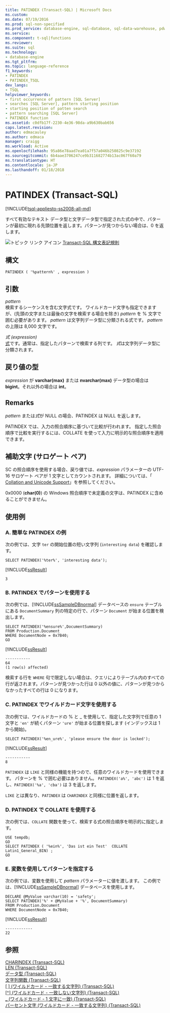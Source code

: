```yaml
---
title: PATINDEX (Transact-SQL) | Microsoft Docs
ms.custom: 
ms.date: 07/19/2016
ms.prod: sql-non-specified
ms.prod_service: database-engine, sql-database, sql-data-warehouse, pdw
ms.service: 
ms.component: t-sql|functions
ms.reviewer: 
ms.suite: sql
ms.technology:
- database-engine
ms.tgt_pltfrm: 
ms.topic: language-reference
f1_keywords:
- PATINDEX
- PATINDEX_TSQL
dev_langs:
- TSQL
helpviewer_keywords:
- first occurrence of pattern [SQL Server]
- searches [SQL Server], pattern starting position
- starting position of patten search
- pattern searching [SQL Server]
- PATINDEX function
ms.assetid: c0dfb17f-2230-4e36-98da-a9b630bab656
caps.latest.revision: 
author: edmacauley
ms.author: edmaca
manager: craigg
ms.workload: Active
ms.openlocfilehash: 95a86e78aad7ea01a7f57a046b250825c9e37192
ms.sourcegitcommit: 6b4aae3706247ce9b311682774b13ac067f60a79
ms.translationtype: HT
ms.contentlocale: ja-JP
ms.lasthandoff: 01/18/2018
---
```

# <a name="patindex-transact-sql"></a>PATINDEX (Transact-SQL)
[!INCLUDE[tsql-appliesto-ss2008-all-md](../../includes/tsql-appliesto-ss2008-all-md.md)]

  すべて有効なテキスト データ型と文字データ型で指定された式の中で、パターンが最初に現れる先頭位置を返します。パターンが見つからない場合は、0 を返します。  
  
 ![トピック リンク アイコン](../../database-engine/configure-windows/media/topic-link.gif "トピック リンク アイコン") [Transact-SQL 構文表記規則](../../t-sql/language-elements/transact-sql-syntax-conventions-transact-sql.md)  
  
## <a name="syntax"></a>構文  
  
```  
PATINDEX ( '%pattern%' , expression )  
```  
  
## <a name="arguments"></a>引数  
 *pattern*  
 検索するシーケンスを含む文字式です。 ワイルドカード文字も指定できますが、(先頭の文字または最後の文字を検索する場合を除き) *pattern* を % 文字で囲む必要があります。 *pattern* は文字列データ型に分類される式です。 *pattern* の上限は 8,000 文字です。  
  
 *式 (expression)*  
 [式](../../t-sql/language-elements/expressions-transact-sql.md)です。通常は、指定したパターンで検索する列です。 *式*は文字列データ型に分類されます。  
  
## <a name="return-types"></a>戻り値の型  
 *expression* が **varchar(max)** または **nvarchar(max)** データ型の場合は **bigint**。それ以外の場合は **int**。  
  
## <a name="remarks"></a>Remarks  
 *pattern* または*式*が NULL の場合、PATINDEX は NULL を返します。  
  
 PATINDEX では、入力の照合順序に基づいて比較が行われます。 指定した照合順序で比較を実行するには、COLLATE を使って入力に明示的な照合順序を適用できます。  
  
## <a name="supplementary-characters-surrogate-pairs"></a>補助文字 (サロゲート ペア)  
 SC の照合順序を使用する場合、戻り値では、*expression* パラメーターの UTF-16 サロゲート ペアが 1 文字としてカウントされます。 詳細については、「 [Collation and Unicode Support](../../relational-databases/collations/collation-and-unicode-support.md)」を参照してください。  
  
 0x0000 (**char(0)**) の Windows 照合順序で未定義の文字は、PATINDEX に含めることができません。  
  
## <a name="examples"></a>使用例  
  
### <a name="a-simple-patindex-example"></a>A. 簡単な PATINDEX の例  
 次の例では、文字 `ter` の開始位置の短い文字列 (`interesting data`) を確認します。  
  
```  
SELECT PATINDEX('%ter%', 'interesting data');  
```  
  
 [!INCLUDE[ssResult](../../includes/ssresult-md.md)]  
  
 `3`  
  
### <a name="b-using-a-pattern-with-patindex"></a>B. PATINDEX でパターンを使用する  
 次の例では、[!INCLUDE[ssSampleDBnormal](../../includes/sssampledbnormal-md.md)] データベースの `ensure` テーブルにある `DocumentSummary` 列の特定の行で、パターン `Document` が始まる位置を検出します。  
  
```  
SELECT PATINDEX('%ensure%',DocumentSummary)  
FROM Production.Document  
WHERE DocumentNode = 0x7B40;  
GO   
```  
  
 [!INCLUDE[ssResult](../../includes/ssresult-md.md)]  
  
```
-----------  
64  
(1 row(s) affected)
```  
  
 検索する行を `WHERE` 句で限定しない場合は、クエリによりテーブル内のすべての行が返されます。パターンが見つかった行は 0 以外の値に、パターンが見つからなかったすべての行は 0 になります。  
  
### <a name="c-using-wildcard-characters-with-patindex"></a>C. PATINDEX でワイルドカード文字を使用する  
 次の例では、ワイルドカードの % と _ を使用して、指定した文字列で任意の 1 文字と `'en'` が続くパターン `'ure'` が始まる位置を探します (インデックスは 1 から開始)。  
  
```  
SELECT PATINDEX('%en_ure%', 'please ensure the door is locked');  
```  
  
 [!INCLUDE[ssResult](../../includes/ssresult-md.md)]  
  
```
-----------  
8  
```  
  
 `PATINDEX` は `LIKE` と同様の機能を持つので、任意のワイルドカードを使用できます。 パターンを % で囲む必要はありません。 `PATINDEX('a%', 'abc')` は 1 を返し、`PATINDEX('%a', 'cba')` は 3 を返します。  
  
 `LIKE` とは異なり、`PATINDEX` は `CHARINDEX` と同様に位置を返します。  
  
### <a name="d-using-collate-with-patindex"></a>D. PATINDEX で COLLATE を使用する  
 次の例では、`COLLATE` 関数を使って、検索する式の照合順序を明示的に指定します。  
  
```  
USE tempdb;  
GO  
SELECT PATINDEX ( '%ein%', 'Das ist ein Test'  COLLATE Latin1_General_BIN) ;  
GO  
```  
  
### <a name="e-using-a-variable-to-specify-the-pattern"></a>E. 変数を使用してパターンを指定する  
 次の例では、変数を使用して *pattern* パラメーターに値を渡します。 この例では、[!INCLUDE[ssSampleDBnormal](../../includes/sssampledbnormal-md.md)] データベースを使用します。  
  
```  
DECLARE @MyValue varchar(10) = 'safety';   
SELECT PATINDEX('%' + @MyValue + '%', DocumentSummary)   
FROM Production.Document  
WHERE DocumentNode = 0x7B40;  
```  
  
 [!INCLUDE[ssResult](../../includes/ssresult-md.md)]  
  
 ```
 ------------  
 22
 ```  
  

  
## <a name="see-also"></a>参照  
 [CHARINDEX &#40;Transact-SQL&#41;](../../t-sql/functions/charindex-transact-sql.md)  
 [LEN &#40;Transact-SQL&#41;](../../t-sql/functions/len-transact-sql.md)  
 [データ型 &#40;Transact-SQL&#41;](../../t-sql/data-types/data-types-transact-sql.md)   
 [文字列関数 &#40;Transact-SQL&#41;](../../t-sql/functions/string-functions-transact-sql.md)   
 [[ ] &#40;ワイルドカード - 一致する文字列&#41; &#40;Transact-SQL&#41;](../../t-sql/language-elements/wildcard-character-s-to-match-transact-sql.md)   
 [[^] &#40;ワイルドカード - 一致しない文字列&#41; &#40;Transact-SQL&#41;](../../t-sql/language-elements/wildcard-character-s-not-to-match-transact-sql.md)   
 [_ &#40;ワイルドカード - 1 文字に一致&#41; &#40;Transact-SQL&#41;](../../t-sql/language-elements/wildcard-match-one-character-transact-sql.md)   
 [パーセント文字 &#40;ワイルドカード - 一致する文字列&#41; &#40;Transact-SQL&#41;](../../t-sql/language-elements/percent-character-wildcard-character-s-to-match-transact-sql.md)  
  
  


